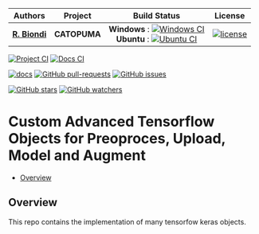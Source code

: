 | **Authors**  | **Project** |  **Build Status** | **License** | 
|:------------:|:-----------:|:-----------------:|:-----------:|
| [**R. Biondi**](https://github.com/RiccardoBiondi) | **CATOPUMA** | **Windows** : [![Windows CI](https://github.com/RiccardoBiondi/Catopuma/workflows/Windows%20CI/badge.svg)](https://github.com/RiccardoBiondi/Catopuma/actions/workflows/windows_ci.yaml)    <br/> **Ubuntu** : [![Ubuntu CI](https://github.com/RiccardoBiondi/Catopuma/workflows/Ubuntu%20CI/badge.svg)](https://github.com/RiccardoBiondi/Catopuma/actions/workflows/ubuntu_ci.yml)  <br/>   | [![license](https://img.shields.io/github/license/mashape/apistatus.svg)](https://github.com/RiccardoBiondi/Catopuma/blob/master/LICENSE.md) |

[![Project CI](https://github.com/RiccardoBiondi/Catopuma/workflows/CTLungSeg%20CI/badge.svg)](https://github.com/RiccardoBiondi/Catopuma/actions/workflows/python.yml)
[![Docs CI](https://github.com/RiccardoBiondi/Catopuma/workflows/CTLungSeg%20Docs%20CI/badge.svg)](https://github.com/RiccardoBiondi/Catopuma/actions/workflows/docs.yml)

[![docs](https://readthedocs.org/projects/covid-19-ggo-Catopuma/badge/?version=latest)](https://covid-19-ggo-Catopuma.readthedocs.io/en/latest/?badge=latest)
[![GitHub pull-requests](https://img.shields.io/github/issues-pr/RiccardoBiondi/Catopuma.svg?style=plastic)](https://github.com/RiccardoBiondi/Catopuma/pulls)
[![GitHub issues](https://img.shields.io/github/issues/RiccardoBiondi/Catopuma.svg?style=plastic)](https://github.com/RiccardoBiondi/Catopuma/issues)

[![GitHub stars](https://img.shields.io/github/stars/RiccardoBiondi/Catopuma.svg?label=Stars&style=social)](https://github.com/RiccardoBiondi/Catopuma/stargazers)
[![GitHub watchers](https://img.shields.io/github/watchers/RiccardoBiondi/Catopuma.svg?label=Watch&style=social)](https://github.com/RiccardoBiondi/Catopuma/watchers)



# Custom Advanced Tensorflow Objects for Preoproces, Upload, Model and Augment

  - [Overview](#overview)



## Overview

This repo contains the implementation of many tensorfow keras objects. 